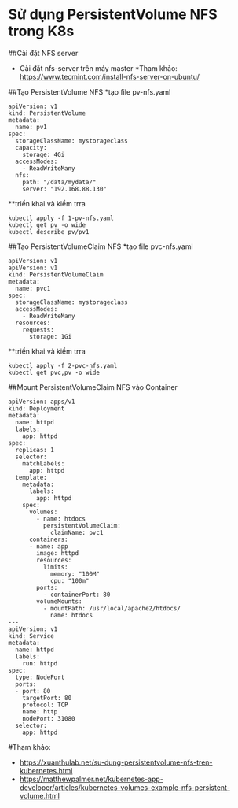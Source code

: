 # Sử dụng PersistentVolume NFS trong K8s
##Cài đặt NFS server
- Cài đặt nfs-server trên máy master
*Tham khảo: https://www.tecmint.com/install-nfs-server-on-ubuntu/

##Tạo PersistentVolume NFS
*tạo file pv-nfs.yaml
```
apiVersion: v1
kind: PersistentVolume
metadata:
  name: pv1
spec:
  storageClassName: mystorageclass
  capacity:
    storage: 4Gi
  accessModes:
    - ReadWriteMany
  nfs:
    path: "/data/mydata/"
    server: "192.168.88.130"
```

**triển khai và kiểm trra
```
kubectl apply -f 1-pv-nfs.yaml
kubectl get pv -o wide
kubectl describe pv/pv1
```

##Tạo PersistentVolumeClaim NFS
*tạo file pvc-nfs.yaml
```
apiVersion: v1
apiVersion: v1
kind: PersistentVolumeClaim
metadata:
  name: pvc1
spec:
  storageClassName: mystorageclass
  accessModes:
    - ReadWriteMany
  resources:
    requests:
      storage: 1Gi
```
**triển khai và kiểm trra
```
kubectl apply -f 2-pvc-nfs.yaml
kubectl get pvc,pv -o wide
```

##Mount PersistentVolumeClaim NFS vào Container
```
apiVersion: apps/v1
kind: Deployment
metadata:
  name: httpd
  labels:
    app: httpd
spec:
  replicas: 1
  selector:
    matchLabels:
      app: httpd
  template:
    metadata:
      labels:
        app: httpd
    spec:
      volumes:
        - name: htdocs
          persistentVolumeClaim:
            claimName: pvc1
      containers:
      - name: app
        image: httpd
        resources:
          limits:
            memory: "100M"
            cpu: "100m"
        ports:
          - containerPort: 80
        volumeMounts:
          - mountPath: /usr/local/apache2/htdocs/
            name: htdocs
---
apiVersion: v1
kind: Service
metadata:
  name: httpd
  labels:
    run: httpd
spec:
  type: NodePort
  ports:
  - port: 80
    targetPort: 80
    protocol: TCP
    name: http
    nodePort: 31080
  selector:
    app: httpd
```

#Tham khảo:
- https://xuanthulab.net/su-dung-persistentvolume-nfs-tren-kubernetes.html
- https://matthewpalmer.net/kubernetes-app-developer/articles/kubernetes-volumes-example-nfs-persistent-volume.html
